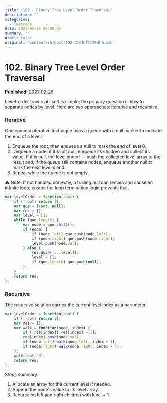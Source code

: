 ```yaml
---
title: "102 - Binary Tree Level Order Traversal"
description: ""
categories:
  - leetcode
date: 2021-02-28 00:00:00
summary: ""
draft: false
original: 'content/zh/post/102-二叉树的层序遍历.md'
---
```


# 102. Binary Tree Level Order Traversal

**Published:** 2021-02-28

Level-order traversal itself is simple; the primary question is how to separate nodes by level. Here are two approaches: iterative and recursive.

### Iterative

One common iterative technique uses a queue with a null marker to indicate the end of a level:

1. Enqueue the root, then enqueue a null to mark the end of level 0.
2. Dequeue a node; if it's not null, enqueue its children and collect its value. If it is null, the level ended — push the collected level array to the result and, if the queue still contains nodes, enqueue another null to mark the next level's end.
3. Repeat while the queue is not empty.

⚠️ Note: If not handled correctly, a trailing null can remain and cause an infinite loop; ensure the loop termination logic prevents that.

```javascript
var levelOrder = function(root) {
    if (!root) return [];
    var que = [root, null];
    var res = [];
    var level = [];
    while (que.length) {
        var node = que.shift();
        if (node) {
            if (node.left) que.push(node.left);
            if (node.right) que.push(node.right);
            level.push(node.val);
        } else {
            res.push([...level]);
            level = [];
            if (que.length) que.push(null);
        }
    }
    return res;
};
```

### Recursive

The recursive solution carries the current level index as a parameter.

```javascript
var levelOrder = function(root) {
    if (!root) return [];
    var res = [];
    var walk = function(node, index) {
        if (!res[index]) res[index] = [];
        res[index].push(node.val);
        if (node.left) walk(node.left, index + 1);
        if (node.right) walk(node.right, index + 1);
    };
    walk(root, 0);
    return res;
};
```

Steps summary:

1. Allocate an array for the current level if needed.
2. Append the node's value to its level array.
3. Recurse on left and right children with level + 1.
